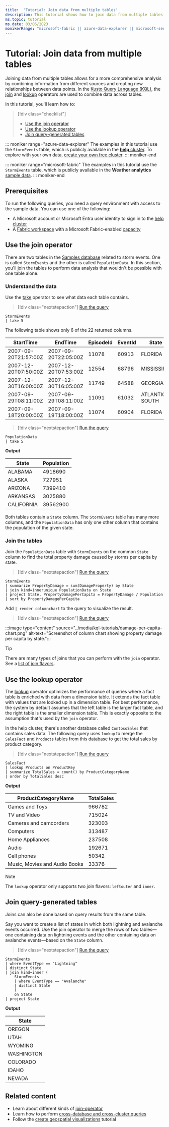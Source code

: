 ```yaml
---
title:  'Tutorial: Join data from multiple tables'
description: This tutorial shows how to join data from multiple tables using the Kusto Query Language.
ms.topic: tutorial
ms.date: 03/06/2023
monikerRange: "microsoft-fabric || azure-data-explorer || microsoft-sentinel || azure-monitor"
---
```


# Tutorial: Join data from multiple tables

Joining data from multiple tables allows for a more comprehensive analysis by combining information from different sources and creating new relationships between data points. In the [Kusto Query Language (KQL)](../index.md), the [join](../join-operator.md) and [lookup](../lookup-operator.md) operators are used to combine data across tables.

In this tutorial, you'll learn how to:

> [!div class="checklist"]
>
> * [Use the join operator](#use-the-join-operator)
> * [Use the lookup operator](#use-the-lookup-operator)
> * [Join query-generated tables](#join-query-generated-tables)

::: moniker range="azure-data-explorer"
The examples in this tutorial use the `StormEvents` table, which is publicly available in the [**help** cluster](https://help.kusto.windows.net/Samples). To explore with your own data, [create your own free cluster](/azure/data-explorer/start-for-free-web-ui).
::: moniker-end

::: moniker range="microsoft-fabric"
The examples in this tutorial use the `StormEvents` table, which is publicly available in the **Weather analytics** [sample data](/fabric/real-time-intelligence/sample-gallery).
::: moniker-end

## Prerequisites

To run the following queries, you need a query environment with access to the sample data. You can use one of the following:
* A Microsoft account or Microsoft Entra user identity to sign in to the [help cluster](https://dataexplorer.azure.com/clusters/help) 
* A [Fabric workspace](/fabric/get-started/create-workspaces) with a Microsoft Fabric-enabled [capacity](/fabric/enterprise/licenses.md#capacity)

## Use the join operator

There are two tables in the [Samples database](https://dataexplorer.azure.com/clusters/help/databases/Samples) related to storm events. One is called `StormEvents` and the other is called `PopulationData`. In this section, you'll join the tables to perform data analysis that wouldn't be possible with one table alone.

### Understand the data

Use the [take](../take-operator.md) operator to see what data each table contains.

> [!div class="nextstepaction"]
> <a href="https://dataexplorer.azure.com/clusters/help/databases/Samples?query=H4sIAAAAAAAAAwsuyS/KdS1LzSspVuCqUShJzE5VMAUAP49+9hUAAAA=" target="_blank">Run the query</a>

```Kusto
StormEvents 
| take 5
```

The following table shows only 6 of the 22 returned columns.

|StartTime|EndTime|EpisodeId|EventId|State|EventType|...|
|--|--|--|--|--|--|--|
|2007-09-20T21:57:00Z|2007-09-20T22:05:00Z|11078|60913|FLORIDA|Tornado|...|
|2007-12-20T07:50:00Z|2007-12-20T07:53:00Z|12554|68796|MISSISSIPPI|Thunderstorm Wind|...|
|2007-12-30T16:00:00Z|2007-12-30T16:05:00Z|11749|64588|GEORGIA|Thunderstorm Wind|...|
|2007-09-29T08:11:00Z|2007-09-29T08:11:00Z|11091|61032|ATLANTIC SOUTH|Waterspout|...|
|2007-09-18T20:00:00Z|2007-09-19T18:00:00Z|11074|60904|FLORIDA|Heavy Rain|...|

> [!div class="nextstepaction"]
> <a href="https://dataexplorer.azure.com/clusters/help/databases/Samples?query=H4sIAAAAAAAAAwvILyjNSSzJzM9zSSxJVOCqUShJzE5VMAUAJEMCyxgAAAA=" target="_blank">Run the query</a>

```kusto
PopulationData 
| take 5
```

**Output**

|State|Population|
|--|--|
|ALABAMA|4918690|
|ALASKA|727951|
|ARIZONA|7399410|
|ARKANSAS|3025880|
|CALIFORNIA|39562900|

Both tables contain a `State` column. The `StormEvents` table has many more columns, and the `PopulationData` has only one other column that contains the population of the given state.

### Join the tables

Join the `PopulationData` table with `StormEvents` on the common `State` column to find the total property damage caused by storms per capita by state.

> [!div class="nextstepaction"]
> <a href="https://dataexplorer.azure.com/clusters/help/databases/Samples?query=H4sIAAAAAAAAA3WOQQrCQAxF954iSwXBE8yqdV/oCaIGSXWSMc0IFQ/fGYoiBZefn/fzeleLxyeJj5s3jDlGNH4RdKaJzKcWI14JQq22S/hUOzhN0Ds6FXJQFrixXAKLkGXhRy4rmvIdnVVadASV730yHejsS96v3nVkDSYuRFiLHH42q7CaV40//AyUi5Na3gAAAA==" target="_blank">Run the query</a>

```kusto
StormEvents
| summarize PropertyDamage = sum(DamageProperty) by State
| join kind=innerunique PopulationData on State
| project State, PropertyDamagePerCapita = PropertyDamage / Population
| sort by PropertyDamagePerCapita
```

Add `| render columnchart` to the query to visualize the result.

> [!div class="nextstepaction"]
> <a href="https://dataexplorer.azure.com/clusters/help/databases/Samples?query=H4sIAAAAAAAAA3WOwQrCQAxE735FjgqCX9CT9V7oF8Q2aGo3WdOsUPHj3aUoUvA4zLyZaV0tnB4kPm1eMKUQ0PhJ0JhGMp9rDHghqIq1XcTH2sF5htbRKZODssCNpa9YhCwJ31Nu0ZhGdFap0RFUvvloOlDni96v5hqyI0bORLU+cvjpLIfVvNz4w+eEkfRk0OmYgnRXNH8DzTGGOPMAAAA=" target="_blank">Run the query</a>

:::image type="content" source="../media/kql-tutorials/damage-per-capita-chart.png" alt-text="Screenshot of column chart showing property damage per capita by state.":::

> [!TIP]
> There are many types of joins that you can perform with the `join` operator. See a [list of join flavors](../join-operator.md#returns).

## Use the lookup operator

The [lookup](../lookup-operator.md) operator optimizes the performance of queries where a fact table is enriched with data from a dimension table. It extends the fact table with values that are looked up in a dimension table. For best performance, the system by default assumes that the left table is the larger fact table, and the right table is the smaller dimension table. This is exactly opposite to the assumption that's used by the `join` operator.

In the help cluster, there's another database called `ContosoSales` that contains sales data. The following query uses `lookup` to merge the `SalesFact` and `Products` tables from this database to get the total sales by product category.

> [!div class="nextstepaction"]
> <a href="https://dataexplorer.azure.com/clusters/help/databases/ContosoSales?query=H4sIAAAAAAAAAwtOzEktdktMLuGqUcjJz88uLVAIKMpPKU0uKVbIz4OxvVMrgfLFpbm5iUWZVakKIfkliTnBIK0KtgrJ+aV5JRqaCkmVMOXOiSWp6flFlX6JualAfflFKalFIGkkbSmpxckAoEL9GXwAAAA=" target="_blank">Run the query</a>

```kusto
SalesFact
| lookup Products on ProductKey
| summarize TotalSales = count() by ProductCategoryName
| order by TotalSales desc
```

**Output**

|ProductCategoryName|TotalSales|
|--|--|
|Games and Toys|966782|
|TV and Video|715024|
|Cameras and camcorders |323003|
|Computers|313487|
|Home Appliances|237508|
|Audio|192671|
|Cell phones|50342|
|Music, Movies and Audio Books|33376|

> [!NOTE]
> The `lookup` operator only supports two join flavors: `leftouter` and `inner`.

## Join query-generated tables

Joins can also be done based on query results from the same table.

Say you want to create a list of states in which both lightning and avalanche events occurred. Use the join operator to merge the rows of two tables—one containing data on lightning events and the other containing data on avalanche events—based on the `State` column.

> [!div class="nextstepaction"]
> <a href="https://dataexplorer.azure.com/clusters/help/databases/Samples?query=H4sIAAAAAAAAAwsuyS/KdS1LzSsp5qpRKM9ILUpVAHNDKgtSFWxtFZR8MtMzSvIy89KVgApSMotLMvOSSxSCSxJLUoECWfmZeQrZmXkptpl5ealFChpcCkAQjDBVASyA3WjHssScxLzkjFQlqCI040GCmmAyPw9uY0FRflYqTAkAZG8iCb8AAAA=" target="_blank">Run the query</a>

```kusto
StormEvents
| where EventType == "Lightning"
| distinct State
| join kind=inner (
    StormEvents 
    | where EventType == "Avalanche"
    | distinct State
    )
    on State
| project State
```

**Output**

|State|
|--|
|OREGON|
|UTAH|
|WYOMING|
|WASHINGTON|
|COLORADO|
|IDAHO|
|NEVADA|

## Related content
* Learn about different kinds of [join-operator](../join-operator.md)
* Learn how to perform [cross-database and cross-cluster queries](../cross-cluster-or-database-queries.md)
* Follow the [create geospatial visualizations](create-geospatial-visualizations.md) tutorial
